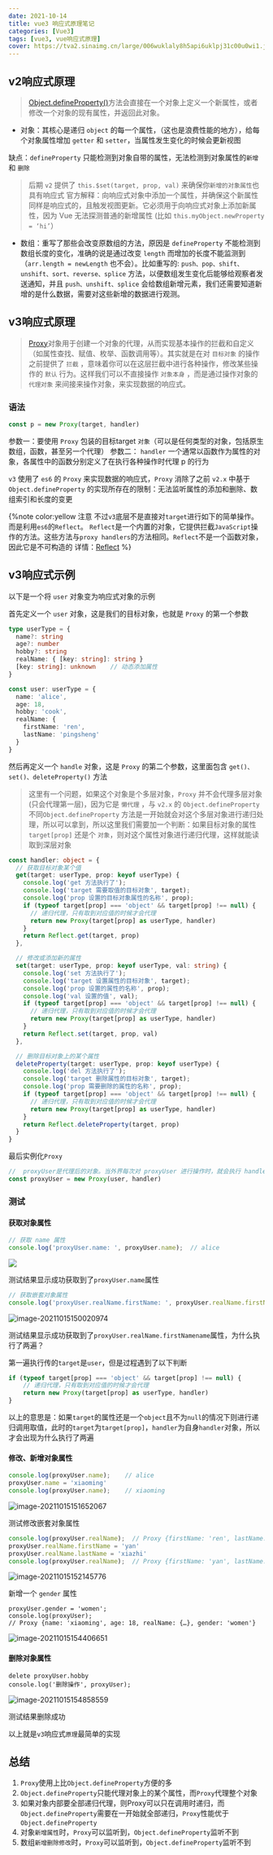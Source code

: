 ```yaml
---
date: 2021-10-14
title: vue3 响应式原理笔记
categories: [Vue3]
tags: [vue3, vue响应式原理]
cover: https://tva2.sinaimg.cn/large/006wuklaly8h5api6uklpj31c00u0wi1.jpg
---
```



## v2响应式原理

>[Object.defineProperty()](https://developer.mozilla.org/zh-CN/docs/Web/JavaScript/Reference/Global_Objects/Object/defineProperty)方法会直接在一个对象上定义一个新属性，或者修改一个对象的现有属性，并返回此对象。



- 对象：其核心是递归 `object` 的每一个属性，（这也是浪费性能的地方），给每个对象属性增加 `getter` 和 `setter`，当属性发生变化的时候会更新视图

缺点：`defineProperty` 只能检测到对象自带的属性，无法检测到对象属性的`新增` 和 `删除`
> 后期 `v2` 提供了 `this.$set(target, prop, val)` 来确保你` 新增的对象属性 `也具有响应式
> 官方解释：向响应式对象中添加一个属性，并确保这个新属性同样是响应式的，且触发视图更新。它必须用于向响应式对象上添加新属性，因为 Vue 无法探测普通的新增属性 (比如 `this.myObject.newProperty = ‘hi’`）

- 数组：重写了那些会改变原数组的方法，原因是 `defineProperty` 不能检测到数组长度的变化，准确的说是通过改变 `length` 而增加的长度不能监测到（`arr.length = newLength` 也不会）。比如重写的: `push、pop、shift、unshift、sort、reverse、splice` 方法，以便数组发生变化后能够给观察者发送通知，并且 `push、unshift、splice` 会给数组新增元素，我们还需要知道新增的是什么数据，需要对这些新增的数据进行观测。


## v3响应式原理

>[Proxy](https://developer.mozilla.org/zh-CN/docs/Web/JavaScript/Reference/Global_Objects/Proxy)对象用于创建一个对象的代理，从而实现基本操作的拦截和自定义（如属性查找、赋值、枚举、函数调用等）。其实就是在对 `目标对象` 的操作之前提供了 `拦截` ，意味着你可以在这层拦截中进行各种操作，修改某些操作的 `默认` 行为。这样我们可以不直接操作 `对象本身` ，而是通过操作对象的 `代理对象` 来间接来操作对象，来实现数据的响应式。

### 语法
 ```js
const p = new Proxy(target, handler)
 ```
参数一：要使用 `Proxy` 包装的目标target `对象`（可以是任何类型的对象，包括原生数组，函数，甚至另一个代理）
参数二： `handler` 一个通常以函数作为属性的对象，各属性中的函数分别定义了在执行各种操作时代理 p 的行为

`v3` 使用了 `es6` 的 `Proxy` 来实现数据的响应式，`Proxy` 消除了之前 `v2.x` 中基于 `Object.defineProperty` 的实现所存在的限制：无法监听属性的添加和删除、数组索引和长度的变更

{%note color:yellow  注意
不过`v3`底层不是直接对`target`进行如下的简单操作。而是利用`es6`的`Reflect`。
`Reflect`是一个内置的对象，它提供拦截`JavaScript`操作的方法。这些方法与`proxy handlers`的方法相同。`Reflect`不是一个函数对象，因此它是不可构造的
详情：[Reflect](https://developer.mozilla.org/zh-CN/docs/Web/JavaScript/Reference/Global_Objects/Reflect)
%}



## v3响应式示例
以下是一个将 `user` 对象变为响应式对象的示例

首先定义一个 `user` 对象，这是我们的目标对象，也就是 `Proxy` 的第一个参数
```ts
type userType = {
  name?: string
  age?: number
  hobby?: string
  realName: { [key: string]: string }
  [key: string]: unknown    // 动态添加属性
}

const user: userType = {
  name: 'alice',
  age: 18,
  hobby: 'cook',
  realName: {
    firstName: 'ren',
    lastName: 'pingsheng'
  }
}
```

然后再定义一个 `handle` 对象，这是 `Proxy` 的第二个参数，这里面包含 `get()、set()、deleteProperty()` 方法

>这里有一个问题，如果这个对象是个多层对象，`Proxy` 并不会代理多层对象(只会代理第一层)，因为它是 `懒代理` ，与 `v2.x` 的 `Object.defineProperty` 不同`Object.defineProperty` 方法是一开始就会对这个多层对象进行递归处理，所以可以拿到，所以这里我们需要加一个判断：如果目标对象的属性 `target[prop]` 还是个 `对象`，则对这个属性对象进行递归代理，这样就能读取到深层对象

```ts
const handler: object = {
  // 获取目标对象某个值
  get(target: userType, prop: keyof userType) {
    console.log('get 方法执行了');
    console.log('target 需要取值的目标对象', target);
    console.log('prop 设置的目标对象属性的名称', prop);
    if (typeof target[prop] === 'object' && target[prop] !== null) {
      // 递归代理，只有取到对应值的时候才会代理
      return new Proxy(target[prop] as userType, handler)
    }
    return Reflect.get(target, prop)
  },

  // 修改或添加新的属性
  set(target: userType, prop: keyof userType, val: string) {
    console.log('set 方法执行了');
    console.log('target 设置属性的目标对象', target);
    console.log('prop 设置的属性的名称', prop);
    console.log('val 设置的值', val);
    if (typeof target[prop] === 'object' && target[prop] !== null) {
      // 递归代理，只有取到对应值的时候才会代理
      return new Proxy(target[prop] as userType, handler)
    }
    return Reflect.set(target, prop, val)
  },

  // 删除目标对象上的某个属性
  deleteProperty(target: userType, prop: keyof userType) {
    console.log('del 方法执行了');
    console.log('target 删除属性的目标对象', target);
    console.log('prop 需要删除的属性的名称', prop);
    if (typeof target[prop] === 'object' && target[prop] !== null) {
      // 递归代理，只有取到对应值的时候才会代理
      return new Proxy(target[prop] as userType, handler)
    }
    return Reflect.deleteProperty(target, prop)
  }
}
```

最后实例化`Proxy`

```ts
//  proxyUser是代理后的对象。当外界每次对 proxyUser 进行操作时，就会执行 handler 对象上的一些方法。
const proxyUser = new Proxy(user, handler)
```



### 测试

#### 获取对象属性

```ts
// 获取 name 属性
console.log('proxyUser.name: ', proxyUser.name);  // alice
```

![](https://fastly.jsdelivr.net/gh/xiangshu233/blogAssets@287733c8d7d836fb2bc1b0283de2ff77d3743ff4/2021/10/15/867d13de5cd55d631f7ce6f514d19dd4.png)

测试结果显示成功获取到了`proxyUser.name`属性


```ts
// 获取嵌套对象属性
console.log('proxyUser.realName.firstName: ', proxyUser.realName.firstName); // ren
```

![image-20211015150020974](https://fastly.jsdelivr.net/gh/xiangshu233/blogAssets@94dab9752348b002beb097cc93362c7a4e0e4321/2021/10/15/dc45884e807f7391d43d234d43cbce02.png)

测试结果显示成功获取到了`proxyUser.realName.firstNamename`属性，为什么执行了两遍？

第一遍执行传的`target`是`user`，但是过程遇到了以下判断

```ts
if (typeof target[prop] === 'object' && target[prop] !== null) {
    // 递归代理，只有取到对应值的时候才会代理
    return new Proxy(target[prop] as userType, handler)
}
```

以上的意思是：如果`target`的属性还是一个`object`且不为`null`的情况下则进行递归调用取值，此时的`target`为`target[prop]`，`handler`为自身`handler`对象，所以才会出现为什么执行了两遍



#### 修改、新增对象属性

```ts
console.log(proxyUser.name);	// alice
proxyUser.name = 'xiaoming'
console.log(proxyUser.name);	// xiaoming
```

![image-20211015151652067](https://fastly.jsdelivr.net/gh/xiangshu233/blogAssets@53bd62694f902447d30e34e71255991fcbd05602/2021/10/15/8aa21b4e2af7d080a77d416c16618b19.png)



测试修改嵌套对象属性

```ts
console.log(proxyUser.realName);  // Proxy {firstName: 'ren', lastName: 'pingsheng'}
proxyUser.realName.firstName = 'yan'
proxyUser.realName.lastName = 'xiazhi'
console.log(proxyUser.realName);  // Proxy {firstName: 'yan', lastName: 'xiazhi'}
```

![image-20211015152145776](https://fastly.jsdelivr.net/gh/xiangshu233/blogAssets@a808238505bd25de3e12d4fd7070e260bfd48f7c/2021/10/15/3ec25e1ba8a7a0e4f7712be467cd264a.png)

新增一个 `gender` 属性

```tsx
proxyUser.gender = 'women';
console.log(proxyUser);
// Proxy {name: 'xiaoming', age: 18, realName: {…}, gender: 'women'}

```

![image-20211015154406651](https://fastly.jsdelivr.net/gh/xiangshu233/blogAssets@85a0621bcc111a3db27ca5155c556ca089300bc5/2021/10/15/93fd4984c6ad987d65449d5dd27c98f1.png)

#### 删除对象属性

```tsx
delete proxyUser.hobby
console.log('删除操作', proxyUser);
```

![image-20211015154858559](https://fastly.jsdelivr.net/gh/xiangshu233/blogAssets@48ac8ed4cc04c32e6abae05db64d23eb07acf3bf/2021/10/15/a7c661f99feef633bd6c36c1e3bad1e8.png)

测试结果删除成功

以上就是`v3`响应式`原理`最简单的实现


## 总结
1. `Proxy`使用上比`Object.defineProperty`方便的多
2. `Object.defineProperty`只能代理对象上的某个属性，而`Proxy`代理整个对象
3. 如果对象内部要全部递归代理，则Proxy可以只在调用时递归，而`Object.defineProperty`需要在一开始就全部递归，`Proxy`性能优于`Object.defineProperty`
4. 对象`新增属性`时，`Proxy`可以监听到，`Object.defineProperty`监听不到
5. 数组`新增删除修改`时，`Proxy`可以监听到，`Object.defineProperty`监听不到





